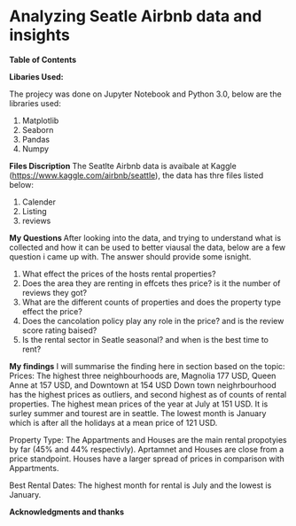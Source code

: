 # Analyzing Seatle Airbnb data and insights
<b>Table of Contents</b>







<b>Libaries Used:</b>

The projecy was done on Jupyter Notebook and Python 3.0, below are the libraries used:
1. Matplotlib
2. Seaborn
3. Pandas
4. Numpy

<b>Files Discription</b>
The Seatlte Airbnb data is avaibale at Kaggle (https://www.kaggle.com/airbnb/seattle),
the data has thre files listed below:

1. Calender
2. Listing
3. reviews


<b> My Questions </b>
After looking into the data, and trying to understand what is collected and how it can be used to better viausal the data,
below are a few question i came up with. The answer should provide some isnight.

1. What effect the prices of the hosts rental properties?
2. Does the area they are renting in effcets thes price? is it the number of reviews they got?
2. What are the different counts of properties and does the property type effect the price?
3. Does the cancolation policy play any role in the price? and is the review score rating baised?
4. Is the rental sector in Seatle seasonal? and when is the best time to rent?




<b>My findings</b>
I will summarise the finding here in section based on the topic:
Prices:
The highest three neighbourhoods are, Magnolia 177 USD, Queen Anne at 157 USD, and Downtown at 154 USD
Down town neighrbourhood has the highest prices as outliers, and second highest as of counts of rental properties.
The highest mean prices of the year at July at 151 USD. It is surley summer and tourest are in seattle. The lowest month is January which is after all the holidays at a mean price of 121 USD.

Property Type:
The Appartments and Houses are the main rental propotyies by far (45% and 44% respectivly). Aprtamnet and Houses are close from a price standpoint. Houses have a larger spread of prices in comparison with Appartments. 

Best Rental Dates:
The highest month for rental is July and the lowest is January.









<b>Acknowledgments and thanks</b>
